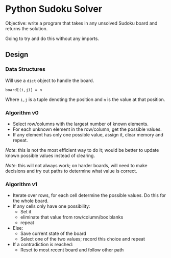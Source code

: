 # Python Sudoku Solver

Objective: write a program that takes in any unsolved Sudoku board and returns
the solution.

Going to try and do this without any imports.

## Design

### Data Structures

Will use a `dict` object to handle the board.

```
board[(i,j)] = n
```

Where `i,j` is a tuple denoting the position and `n` is the value at that position.

### Algorithm v0

- Select row/columns with the largest number of known elements.
- For each unknown element in the row/column, get the possible values.
- If any element has only one possible value, assign it, clear memory and repeat.

*Note*: this is not the most efficient way to do it; would be better to update known possible values instead of clearing.

*Note*: this will not always work; on harder boards, will need to make decisions and try out paths to determine what value is correct.

### Algorithm v1

- Iterate over rows, for each cell determine the possible values. Do this for the whole board.
- If any cells only have one possibility:
  - Set it
  - eliminate that value from row/column/box blanks
  - repeat
- Else:
  - Save current state of the board
  - Select one of the two values; record this choice and repeat
- If a contradiction is reached:
  - Reset to most recent board and follow other path
